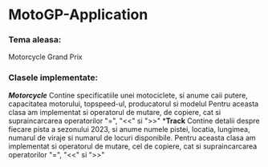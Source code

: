 # MotoGP-Application
### Tema aleasa:

Motorcycle Grand Prix

### Clasele implementate: 

***Motorcycle*** Contine specificatiile unei motociclete, si anume caii putere, capacitatea motorului, topspeed-ul, producatorul si modelul
                 Pentru aceasta clasa am implementat si operatorul de mutare, de copiere, cat si supraincarcarea operatorilor "=", "<<" si ">>"
***Track** Contine detalii despre fiecare pista a sezonului 2023, si anume numele pistei, locatia, lungimea, numarul de viraje si numarul de locuri disponibile.
Pentru aceasta clasa am implementat si operatorul de mutare, cel de copiere, cat si supraincarcarea operatorilor "=", "<<" si ">>"
